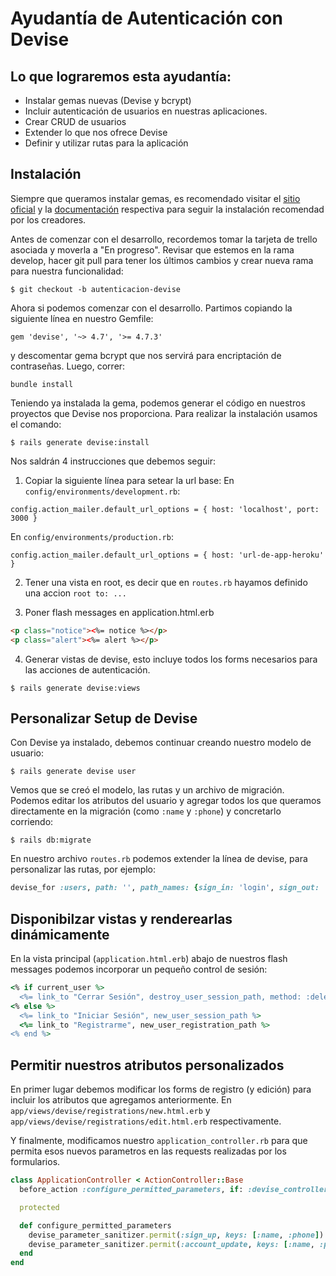 # Ayudantía de Autenticación con Devise

## Lo que lograremos esta ayudantía:

- Instalar gemas nuevas (Devise y bcrypt)
- Incluir autenticación de usuarios en nuestras aplicaciones.
- Crear CRUD de usuarios
- Extender lo que nos ofrece Devise
- Definir y utilizar rutas para la aplicación

## Instalación

Siempre que queramos instalar gemas, es recomendado visitar el [sitio oficial](https://rubygems.org/gems/devise) y la [documentación](https://github.com/heartcombo/devise#the-devise-wiki) respectiva para seguir la instalación recomendad por los creadores.

Antes de comenzar con el desarrollo, recordemos tomar la tarjeta de trello asociada y moverla a "En progreso".
Revisar que estemos en la rama develop, hacer git pull para tener los últimos cambios y crear nueva rama para nuestra funcionalidad:
```
$ git checkout -b autenticacion-devise
```

Ahora si podemos comenzar con el desarrollo. Partimos copiando la siguiente línea en nuestro Gemfile:
```
gem 'devise', '~> 4.7', '>= 4.7.3'
```
y descomentar gema bcrypt que nos servirá para encriptación de contraseñas. Luego, correr: 
```
bundle install
````

Teniendo ya instalada la gema, podemos generar el código en nuestros proyectos que Devise nos proporciona. Para realizar la instalación usamos el comando:
```
$ rails generate devise:install
```
 Nos saldrán 4 instrucciones que debemos seguir:

1. Copiar la siguiente línea para setear la url base:
En `config/environments/development.rb`:
```
config.action_mailer.default_url_options = { host: 'localhost', port: 3000 }
```
En `config/environments/production.rb`:
```
config.action_mailer.default_url_options = { host: 'url-de-app-heroku' }
```

2. Tener una vista en root, es decir que en `routes.rb` hayamos definido una accion `root to: ...`

3. Poner flash messages en application.html.erb
```html
<p class="notice"><%= notice %></p>
<p class="alert"><%= alert %></p>
```

4. Generar vistas de devise, esto incluye todos los forms necesarios para las acciones de autenticación.
```
$ rails generate devise:views
```

## Personalizar Setup de Devise

Con Devise ya instalado, debemos continuar creando nuestro modelo de usuario:
```
$ rails generate devise user
```

Vemos que se creó el modelo, las rutas y un archivo de migración. Podemos editar los atributos del usuario y agregar todos los que queramos directamente en la migración (como `:name` y `:phone`) y concretarlo corriendo:
```
$ rails db:migrate
```

En nuestro archivo `routes.rb` podemos extender la línea de devise, para personalizar las rutas, por ejemplo:
```ruby
devise_for :users, path: '', path_names: {sign_in: 'login', sign_out: 'logout', sign_up: 'register'}
```

## Disponibilzar vistas y renderearlas dinámicamente

En la vista principal (`application.html.erb`) abajo de nuestros flash messages podemos incorporar un pequeño control de sesión:
```ruby
<% if current_user %>
  <%= link_to "Cerrar Sesión", destroy_user_session_path, method: :delete %>
<% else %>
  <%= link_to "Iniciar Sesión", new_user_session_path %>
  <%= link_to "Registrarme", new_user_registration_path %>
<% end %>
```

## Permitir nuestros atributos personalizados

En primer lugar debemos modificar los forms de registro (y edición) para incluir los atributos que agregamos anteriormente. En `app/views/devise/registrations/new.html.erb` y `app/views/devise/registrations/edit.html.erb` respectivamente.

Y finalmente, modificamos nuestro `application_controller.rb` para que permita esos nuevos parametros en las requests realizadas por los formularios.

```ruby
class ApplicationController < ActionController::Base
  before_action :configure_permitted_parameters, if: :devise_controller?

  protected

  def configure_permitted_parameters
    devise_parameter_sanitizer.permit(:sign_up, keys: [:name, :phone])
    devise_parameter_sanitizer.permit(:account_update, keys: [:name, :phone])
  end
end
```